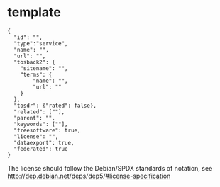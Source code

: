 # template
	{
	  "id": "",
	  "type":"service",
	  "name": "",
	  "url": "",
	  "tosback2": {
	  	"sitename": "",
	  	"terms": {
	  		"name": "",
	  		"url": ""
	  	}
	  },
	  "tosdr": {"rated": false},
	  "related": [""],
	  "parent": "",
	  "keywords": [""],
	  "freesoftware": true,
	  "license": "",
	  "dataexport": true,
	  "federated": true
	}
	
The license should follow the Debian/SPDX standards of notation, see  http://dep.debian.net/deps/dep5/#license-specification
